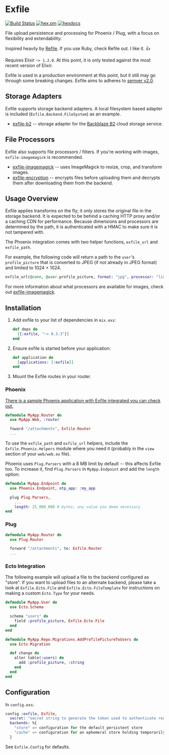 # Exfile

[![Build Status](https://travis-ci.org/keichan34/exfile.svg?branch=master)](https://travis-ci.org/keichan34/exfile) [![hex.pm](https://img.shields.io/hexpm/v/exfile.svg)](https://hex.pm/packages/exfile) [![hexdocs](https://img.shields.io/badge/hex-docs-brightgreen.svg)](http://hexdocs.pm/exfile/readme.html)

File upload persistence and processing for Phoenix / Plug, with a focus on
flexibility and extendability.

Inspired heavily by  [Refile](https://github.com/refile/refile). If you use
Ruby, check Refile out. I like it. 👍

Requires Elixir `~> 1.2.0`. At this point, it is only tested against the most
recent version of Elixir.

Exfile is used in a production environment at this point, but it still may go
through some breaking changes. Exfile aims to adheres to
[semver v2.0](http://semver.org/spec/v2.0.0.html).

## Storage Adapters

Exfile supports storage backend adapters. A local filesystem based
adapter is included (`Exfile.Backend.FileSystem`) as an example.

* [exfile-b2](https://github.com/keichan34/exfile-b2) -- storage adapter for
	the [Backblaze B2](https://www.backblaze.com/b2/cloud-storage.html) cloud
	storage service.

## File Processors

Exfile also supports file processors / filters. If you're working with
images, `exfile-imagemagick` is recommended.

* [exfile-imagemagick](https://github.com/keichan34/exfile-imagemagick) -- uses
	ImageMagick to resize, crop, and transform images.
* [exfile-encryption](https://github.com/keichan34/exfile-encryption) -- encrypts
	files before uploading them and decrypts them after downloading them from the
	backend.

## Usage Overview

Exfile applies transforms on the fly; it only stores the original file in the
storage backend. It is expected to be behind a caching HTTP proxy and/or a
caching CDN for performance. Because dimensions and processors are determined
by the path, it is authenticated with a HMAC to make sure it is not tampered
with.

The Phoenix integration comes with two helper functions, `exfile_url` and
`exfile_path`.

For example, the following code will return a path to the `user`'s `profile_picture`
that is converted to JPEG (if not already in JPEG format) and limited to 1024 × 1024.

```elixir
exfile_url(@conn, @user.profile_picture, format: "jpg", processor: "limit", processor_args: [1024, 1024])
```

For more information about what processors are available for images, check out
[exfile-imagemagick](https://github.com/keichan34/exfile-imagemagick).

## Installation

1. Add exfile to your list of dependencies in `mix.exs`:

	```elixir
	def deps do
	  [{:exfile, "~> 0.3.3"}]
	end
	```

2. Ensure exfile is started before your application:

	```elixir
	def application do
	  [applications: [:exfile]]
	end
	```

3. Mount the Exfile routes in your router.

### Phoenix

[There is a sample Phoenix application with Exfile integrated you can check out.](https://github.com/keichan34/phoenix_exfile_test_app)

```elixir
defmodule MyApp.Router do
  use MyApp.Web, :router

  foward "/attachments", Exfile.Router
  ...
```

To use the `exfile_path` and `exfile_url` helpers, include the
`Exfile.Phoenix.Helpers` module where you need it (probably in the `view`
section of your `web/web.ex` file).

Phoenix uses `Plug.Parsers` with a 8 MB limit by default -- this affects Exfile
too. To increase it, find `Plug.Parsers` in `MyApp.Endpoint` and add the `length`
option:

```elixir
defmodule MyApp.Endpoint do
  use Phoenix.Endpoint, otp_app: :my_app

  plug Plug.Parsers,
    ...
    length: 25_000_000 # bytes; any value you deem necessary
end
```

### Plug

```elixir
defmodule MyApp.Router do
  use Plug.Router

  forward "/attachments", to: Exfile.Router
  ...
```

### Ecto Integration

The following example will upload a file to the backend configured as "store".
If you want to upload files to an alternate backend, please take a look at
`Exfile.Ecto.File` and `Exfile.Ecto.FileTemplate` for instructions on making
a custom `Ecto.Type` for your needs.

```elixir
defmodule MyApp.User do
  use Ecto.Schema

  schema "users" do
    field :profile_picture, Exfile.Ecto.File
  end
end
```

```elixir
defmodule MyApp.Repo.Migrations.AddProfilePictureToUsers do
  use Ecto.Migration

  def change do
    alter table(:users) do
      add :profile_picture, :string
    end
  end
end
```

## Configuration

In `config.exs`:

```elixir
config :exfile, Exfile,
  secret: "secret string to generate the token used to authenticate requests",
  backends: %{
    "store" => configuration for the default persistent store
    "cache" => configuration for an ephemeral store holding temporarily uploaded content
  }
```

See `Exfile.Config` for defaults.
